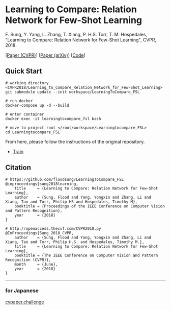 # Learning to Compare: Relation Network for Few-Shot Learning
F. Sung, Y. Yang, L. Zhang, T. Xiang, P. H.S. Torr, T. M. Hospedales, "Learning to Compare: Relation Network for Few-Shot Learning", CVPR, 2018.

[[Paper (CVPR)](http://openaccess.thecvf.com/content_cvpr_2018/papers/Sung_Learning_to_Compare_CVPR_2018_paper.pdf)]
[[Paper (arXiv)](https://arxiv.org/abs/arXiv:1711.06025)]
[[Code](https://github.com/floodsung/LearningToCompare_FSL)]


## Quick Start

```
# working directory <CVPR2018/Learning_to_Compare_Relation_Network_for_Few-Shot_Learning>
git submodule update --init workspace/LearningToCompare_FSL

# run docker
docker-compose up -d --build

# enter container
docker exec -it learningtocompare_fsl bash

# move to project root </root/workspace/Learningtocompare_FSL>
cd Learningtocompare_FSL
```

From here, please follow the instructions of the original repository.

  - [Train](https://github.com/floodsung/LearningToCompare_FSL#train)


## Citation
```
# https://github.com/floodsung/LearningToCompare_FSL
@inproceedings{sung2018learning,
    title     = {Learning to Compare: Relation Network for Few-Shot Learning},
    author    = {Sung, Flood and Yang, Yongxin and Zhang, Li and Xiang, Tao and Torr, Philip HS and Hospedales, Timothy M},
    booktitle = {Proceedings of the IEEE Conference on Computer Vision and Pattern Recognition},
    year      = {2018}
}

# http://openaccess.thecvf.com/CVPR2018.py
@InProceedings{Sung_2018_CVPR,
    author    = {Sung, Flood and Yang, Yongxin and Zhang, Li and Xiang, Tao and Torr, Philip H.S. and Hospedales, Timothy M.},
    title     = {Learning to Compare: Relation Network for Few-Shot Learning},
    booktitle = {The IEEE Conference on Computer Vision and Pattern Recognition (CVPR)},
    month     = {June},
    year      = {2018}
}
```

---

### for Japanese

[cvpaper.challenge](https://cvpaperchallenge.github.io/CVPR2018_Survey/#/ID_Learning_to_Compare_Relation_Network_for_Few-Shot_Learning)

